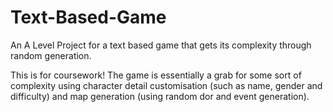 # Text-Based-Game
An A Level Project for a text based game that gets its complexity through random generation.

This is for coursework! The game is essentially a grab for some sort of complexity using character detail customisation (such as name,
gender and difficulty) and map generation (using random dor and event generation).
